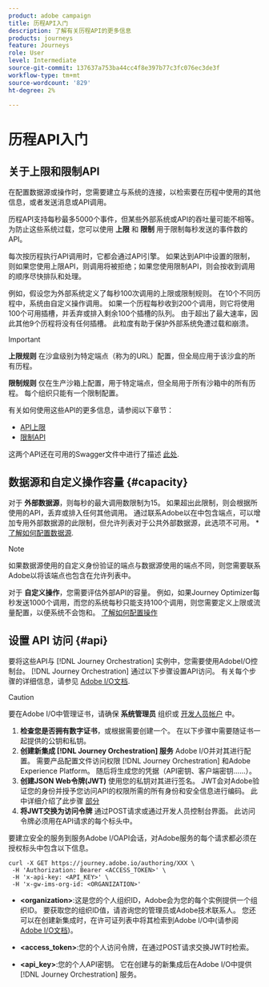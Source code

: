 ```yaml
---
product: adobe campaign
title: 历程API入门
description: 了解有关历程API的更多信息
products: journeys
feature: Journeys
role: User
level: Intermediate
source-git-commit: 137637a753ba44cc4f8e397b77c3fc076ec3de3f
workflow-type: tm+mt
source-wordcount: '829'
ht-degree: 2%

---
```


# 历程API入门

## 关于上限和限制API

在配置数据源或操作时，您需要建立与系统的连接，以检索要在历程中使用的其他信息，或者发送消息或API调用。

历程API支持每秒最多5000个事件，但某些外部系统或API的吞吐量可能不相等。 为防止这些系统过载，您可以使用 **上限** 和 **限制** 用于限制每秒发送的事件数的API。

每次按历程执行API调用时，它都会通过API引擎。 如果达到API中设置的限制，则如果您使用上限API，则调用将被拒绝；如果您使用限制API，则会按收到调用的顺序尽快排队和处理。

例如，假设您为外部系统定义了每秒100次调用的上限或限制规则。 在10个不同历程中，系统由自定义操作调用。 如果一个历程每秒收到200个调用，则它将使用100个可用插槽，并丢弃或排入剩余100个插槽的队列。 由于超出了最大速率，因此其他9个历程将没有任何插槽。 此粒度有助于保护外部系统免遭过载和崩溃。

>[!IMPORTANT]
>
>**上限规则** 在沙盒级别为特定端点（称为的URL）配置，但全局应用于该沙盒的所有历程。
>
>**限制规则** 仅在生产沙箱上配置，用于特定端点，但全局用于所有沙箱中的所有历程。 每个组织只能有一个限制配置。

有关如何使用这些API的更多信息，请参阅以下章节：

* [API上限](capping.md)
* [限制API](throttling.md)

这两个API还在可用的Swagger文件中进行了描述 [此处](https://adobedocs.github.io/JourneyAPI/docs/).

## 数据源和自定义操作容量 {#capacity}

对于 **外部数据源**，则每秒的最大调用数限制为15。 如果超出此限制，则会根据所使用的API，丢弃或排入任何其他调用。 通过联系Adobe以在中包含端点，可以增加专用外部数据源的此限制，但允许列表对于公共外部数据源，此选项不可用。 * [了解如何配置数据源](../datasource/about-data-sources.md).

>[!NOTE]
>
>如果数据源使用的自定义身份验证的端点与数据源使用的端点不同，则您需要联系Adobe以将该端点也包含在允许列表中。

对于 **自定义操作**，您需要评估外部API的容量。 例如，如果Journey Optimizer每秒发送1000个调用，而您的系统每秒只能支持100个调用，则您需要定义上限或流量配置，以便系统不会饱和。 [了解如何配置操作](../action/action.md)

## 设置 API 访问 {#api}

要将这些API与 [!DNL Journey Orchestration] 实例中，您需要使用AdobeI/O控制台。 [!DNL Journey Orchestration] 通过以下步骤设置API访问。 有关每个步骤的详细信息，请参见 [Adobe I/O文档](https://www.adobe.io/authentication/auth-methods.html#!AdobeDocs/adobeio-auth/master/AuthenticationOverview/ServiceAccountIntegration.md).

>[!CAUTION]
>
>要在Adobe I/O中管理证书，请确保 <b>系统管理员</b> 组织或 [开发人员帐户](https://helpx.adobe.com/enterprise/using/manage-developers.html) 中。

1. **检查您是否拥有数字证书**，或根据需要创建一个。 在以下步骤中需要随证书一起提供的公钥和私钥。
1. **创建新集成 [!DNL Journey Orchestration] 服务** Adobe I/O并对其进行配置。 需要产品配置文件访问权限 [!DNL Journey Orchestration] 和Adobe Experience Platform。 随后将生成您的凭据（API密钥、客户端密钥……）。
1. **创建JSON Web令牌(JWT)** 使用您的私钥对其进行签名。 JWT会对Adobe验证您的身份并授予您访问API的权限所需的所有身份和安全信息进行编码。 此中详细介绍了此步骤 [部分](https://www.adobe.io/authentication/auth-methods.html#!AdobeDocs/adobeio-auth/master/JWT/JWT.md)
1. **将JWT交换为访问令牌** 通过POST请求或通过开发人员控制台界面。 此访问令牌必须用在API请求的每个标头中。

要建立安全的服务到服务Adobe I/OAPI会话，对Adobe服务的每个请求都必须在授权标头中包含以下信息。

```
curl -X GET https://journey.adobe.io/authoring/XXX \
 -H 'Authorization: Bearer <ACCESS_TOKEN>' \
 -H 'x-api-key: <API_KEY>' \
 -H 'x-gw-ims-org-id: <ORGANIZATION>'
```

* **&lt;organization>**:这是您的个人组织ID，Adobe会为您的每个实例提供一个组织ID。 要获取您的组织ID值，请咨询您的管理员或Adobe技术联系人。 您还可以在创建新集成时，在许可证列表中将其检索到Adobe I/O中(请参阅 <a href="https://www.adobe.io/authentication.html">Adobe I/O文档</a>)。

* **&lt;access_token>**:您的个人访问令牌，在通过POST请求交换JWT时检索。

* **&lt;api_key>**:您的个人API密钥。 它在创建与的新集成后在Adobe I/O中提供 [!DNL Journey Orchestration] 服务。
